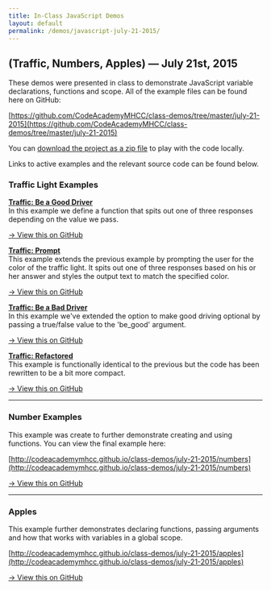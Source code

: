 ```yaml
---
title: In-Class JavaScript Demos
layout: default
permalink: /demos/javascript-july-21-2015/
---
```


## (Traffic, Numbers, Apples) — July 21st, 2015

These demos were presented in class to demonstrate JavaScript variable declarations, functions and scope. All of the example files can be found here on GitHub:

[https://github.com/CodeAcademyMHCC/class-demos/tree/master/july-21-2015](https://github.com/CodeAcademyMHCC/class-demos/tree/master/july-21-2015)

You can [download the project as a zip file](https://github.com/CodeAcademyMHCC/class-demos/archive/master.zip) to play with the code locally.

Links to active examples and the relevant source code can be found below.

### Traffic Light Examples

[**Traffic: Be a Good Driver**](/class-demos/july-21-2015/traffic/traffic-light)  
In this example we define a function that spits out one of three responses depending on the value we pass.  

[&rarr; View this on GitHub](https://github.com/CodeAcademyMHCC/class-demos/tree/master/july-21-2015/traffic/traffic-light)


[**Traffic: Prompt**](/class-demos/july-21-2015/traffic/traffic-light-prompt)  
This example extends the previous example by prompting the user for the color of the traffic light. It spits out one of three responses based on his or her answer and styles the output text to match the specified color. 

[&rarr;  View this on GitHub](https://github.com/CodeAcademyMHCC/class-demos/tree/master/july-21-2015/traffic/traffic-light-prompt)

[**Traffic: Be a Bad Driver**](/class-demos/july-21-2015/traffic/traffic-light-bad-driver)   
In this example we've extended the option to make good driving optional by passing a true/false value to the 'be_good' argument. 

[&rarr;  View this on GitHub](https://github.com/CodeAcademyMHCC/class-demos/tree/master/july-21-2015/traffic/traffic-light-bad-driver)

[**Traffic: Refactored**](/class-demos/july-21-2015/traffic/traffic-light-refactored)   
This example is functionally identical to the previous but the code has been rewritten to be a bit more compact. 

[&rarr;  View this on GitHub](https://github.com/CodeAcademyMHCC/class-demos/tree/master/july-21-2015/traffic/traffic-light-refactored)

<hr />

### Number Examples

This example was create to further demonstrate creating and using functions. You can view the final example here:

[http://codeacademymhcc.github.io/class-demos/july-21-2015/numbers](http://codeacademymhcc.github.io/class-demos/july-21-2015/numbers)

[&rarr; View this on GitHub](https://github.com/CodeAcademyMHCC/class-demos/tree/master/july-21-2015/numbers)


<hr />

### Apples

This example further demonstrates declaring functions, passing arguments and how that works with variables in a global scope.

[http://codeacademymhcc.github.io/class-demos/july-21-2015/apples](http://codeacademymhcc.github.io/class-demos/july-21-2015/apples)

[&rarr; View this on GitHub](https://github.com/CodeAcademyMHCC/class-demos/tree/master/july-21-2015/apples)


